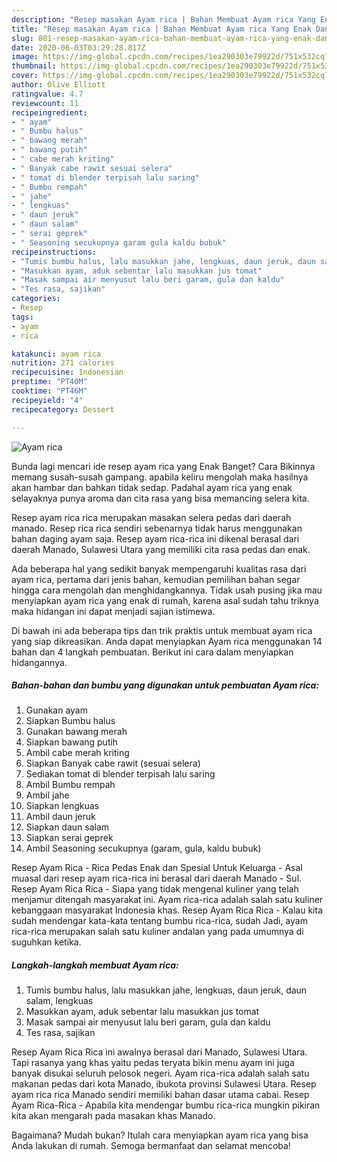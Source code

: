 ```yaml
---
description: "Resep masakan Ayam rica | Bahan Membuat Ayam rica Yang Enak Dan Mudah"
title: "Resep masakan Ayam rica | Bahan Membuat Ayam rica Yang Enak Dan Mudah"
slug: 801-resep-masakan-ayam-rica-bahan-membuat-ayam-rica-yang-enak-dan-mudah
date: 2020-06-03T03:29:28.817Z
image: https://img-global.cpcdn.com/recipes/1ea290303e79922d/751x532cq70/ayam-rica-foto-resep-utama.jpg
thumbnail: https://img-global.cpcdn.com/recipes/1ea290303e79922d/751x532cq70/ayam-rica-foto-resep-utama.jpg
cover: https://img-global.cpcdn.com/recipes/1ea290303e79922d/751x532cq70/ayam-rica-foto-resep-utama.jpg
author: Olive Elliott
ratingvalue: 4.7
reviewcount: 11
recipeingredient:
- " ayam"
- " Bumbu halus"
- " bawang merah"
- " bawang putih"
- " cabe merah kriting"
- " Banyak cabe rawit sesuai selera"
- " tomat di blender terpisah lalu saring"
- " Bumbu rempah"
- " jahe"
- " lengkuas"
- " daun jeruk"
- " daun salam"
- " serai geprek"
- " Seasoning secukupnya garam gula kaldu bubuk"
recipeinstructions:
- "Tumis bumbu halus, lalu masukkan jahe, lengkuas, daun jeruk, daun salam, lengkuas"
- "Masukkan ayam, aduk sebentar lalu masukkan jus tomat"
- "Masak sampai air menyusut lalu beri garam, gula dan kaldu"
- "Tes rasa, sajikan"
categories:
- Resep
tags:
- ayam
- rica

katakunci: ayam rica 
nutrition: 271 calories
recipecuisine: Indonesian
preptime: "PT40M"
cooktime: "PT46M"
recipeyield: "4"
recipecategory: Dessert

---
```



![Ayam rica](https://img-global.cpcdn.com/recipes/1ea290303e79922d/751x532cq70/ayam-rica-foto-resep-utama.jpg)

Bunda lagi mencari ide resep ayam rica yang Enak Banget? Cara Bikinnya memang susah-susah gampang. apabila keliru mengolah maka hasilnya akan hambar dan bahkan tidak sedap. Padahal ayam rica yang enak selayaknya punya aroma dan cita rasa yang bisa memancing selera kita.

Resep ayam rica rica merupakan masakan selera pedas dari daerah manado. Resep rica rica sendiri sebenarnya tidak harus menggunakan bahan daging ayam saja. Resep ayam rica-rica ini dikenal berasal dari daerah Manado, Sulawesi Utara yang memiliki cita rasa pedas dan enak.

Ada beberapa hal yang sedikit banyak mempengaruhi kualitas rasa dari ayam rica, pertama dari jenis bahan, kemudian pemilihan bahan segar hingga cara mengolah dan menghidangkannya. Tidak usah pusing jika mau menyiapkan ayam rica yang enak di rumah, karena asal sudah tahu triknya maka hidangan ini dapat menjadi sajian istimewa.


Di bawah ini ada beberapa tips dan trik praktis untuk membuat ayam rica yang siap dikreasikan. Anda dapat menyiapkan Ayam rica menggunakan 14 bahan dan 4 langkah pembuatan. Berikut ini cara dalam menyiapkan hidangannya.

<!--inarticleads1-->

##### Bahan-bahan dan bumbu yang digunakan untuk pembuatan Ayam rica:

1. Gunakan  ayam
1. Siapkan  Bumbu halus
1. Gunakan  bawang merah
1. Siapkan  bawang putih
1. Ambil  cabe merah kriting
1. Siapkan  Banyak cabe rawit (sesuai selera)
1. Sediakan  tomat di blender terpisah lalu saring
1. Ambil  Bumbu rempah
1. Ambil  jahe
1. Siapkan  lengkuas
1. Ambil  daun jeruk
1. Siapkan  daun salam
1. Siapkan  serai geprek
1. Ambil  Seasoning secukupnya (garam, gula, kaldu bubuk)


Resep Ayam Rica - Rica Pedas Enak dan Spesial Untuk Keluarga - Asal muasal dari resep ayam rica-rica ini berasal dari daerah Manado - Sul. Resep Ayam Rica Rica - Siapa yang tidak mengenal kuliner yang telah menjamur ditengah masyarakat ini. Ayam rica-rica adalah salah satu kuliner kebanggaan masyarakat Indonesia khas. Resep Ayam Rica Rica - Kalau kita sudah mendengar kata-kata tentang bumbu rica-rica, sudah Jadi, ayam rica-rica merupakan salah satu kuliner andalan yang pada umumnya di suguhkan ketika. 

<!--inarticleads2-->

##### Langkah-langkah membuat Ayam rica:

1. Tumis bumbu halus, lalu masukkan jahe, lengkuas, daun jeruk, daun salam, lengkuas
1. Masukkan ayam, aduk sebentar lalu masukkan jus tomat
1. Masak sampai air menyusut lalu beri garam, gula dan kaldu
1. Tes rasa, sajikan


Resep Ayam Rica Rica ini awalnya berasal dari Manado, Sulawesi Utara. Tapi rasanya yang khas yaitu pedas teryata bikin menu ayam ini juga banyak disukai seluruh pelosok negeri. Ayam rica-rica adalah salah satu makanan pedas dari kota Manado, ibukota provinsi Sulawesi Utara. Resep ayam rica rica Manado sendiri memiliki bahan dasar utama cabai. Resep Ayam Rica-Rica - Apabila kita mendengar bumbu rica-rica mungkin pikiran kita akan mengarah pada masakan khas Manado. 

Bagaimana? Mudah bukan? Itulah cara menyiapkan ayam rica yang bisa Anda lakukan di rumah. Semoga bermanfaat dan selamat mencoba!
